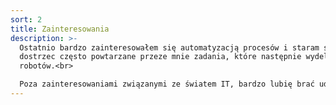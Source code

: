```yaml
---
sort: 2
title: Zainteresowania
description: >-
  Ostatnio bardzo zainteresowałem się automatyzacją procesów i staram się
  dostrzec często powtarzane przeze mnie zadania, które następnie wydeleguję do
  robotów.<br>

  Poza zainteresowaniami związanymi ze światem IT, bardzo lubię brać udział w festiwalach muzyki elektronicznej, szczególnie interesują mnie podgatunki techno i trance.
---
```


